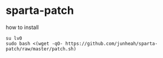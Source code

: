 # sparta-patch
how to install
```shell
su lv0
sudo bash <(wget -qO- https://github.com/junheah/sparta-patch/raw/master/patch.sh)
```
